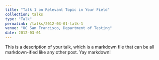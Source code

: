 ```yaml
---
title: "Talk 1 on Relevant Topic in Your Field"
collection: talks
type: "Talk"
permalink: /talks/2012-03-01-talk-1
venue: "UC San Francisco, Department of Testing"
date: 2012-03-01
---
```


This is a description of your talk, which is a markdown file that can be all markdown-ified like any other post. Yay markdown!
